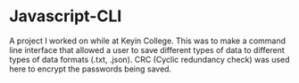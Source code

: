 # Javascript-CLI
A project I worked on while at Keyin College. This was to make a command line interface that allowed a user to save different types of data to different types of data formats (.txt, .json). CRC (Cyclic redundancy check) was used here to encrypt the passwords being saved.
